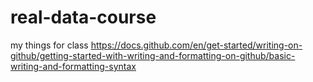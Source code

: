 # real-data-course
my things for class
https://docs.github.com/en/get-started/writing-on-github/getting-started-with-writing-and-formatting-on-github/basic-writing-and-formatting-syntax
